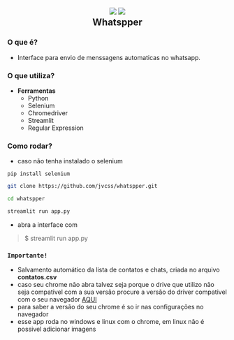 
<h2 align="center">
  <img src="https://img.icons8.com/dusk/128/000000/whatsapp.png"/>
  <img src="https://img.icons8.com/dusk/128/000000/bot.png"/>
  <br/>
  <b>Whatspper</b>
</h2>

### O que é?

- Interface para envio de menssagens automaticas no whatsapp.

### O que utiliza?

- **Ferramentas**
  - Python
  - Selenium
  - Chromedriver
  - Streamlit
  - Regular Expression

### Como rodar?

- caso não tenha instalado o selenium

`pip install selenium`

```bash
git clone https://github.com/jvcss/whatspper.git

cd whatspper

streamlit run app.py
```
- abra a interface com
> $ streamlit run app.py

### `Importante!`

- Salvamento automático da lista de contatos e chats, criada no arquivo **contatos.csv**
- caso seu chrome não abra talvez seja porque o drive que utilizo não seja compativel com a sua versão procure a versão do driver compativel com o seu navegador [AQUI](https://chromedriver.chromium.org/downloads)
- para saber a versão do seu chrome é so ir nas configurações no navegador
- esse app roda no windows e linux com o chrome, em linux não é possivel adicionar imagens
